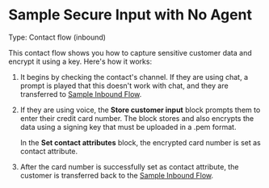 # Sample Secure Input with No Agent<a name="sample-secure-input-with-noagent"></a>

Type: Contact flow \(inbound\)

This contact flow shows you how to capture sensitive customer data and encrypt it using a key\. Here's how it works:

1. It begins by checking the contact's channel\. If they are using chat, a prompt is played that this doesn't work with chat, and they are transferred to [Sample Inbound Flow](sample-inbound-flow.md)\.

1. If they are using voice, the **Store customer input** block prompts them to enter their credit card number\. The block stores and also encrypts the data using a signing key that must be uploaded in a \.pem format\. 

   In the **Set contact attributes** block, the encrypted card number is set as contact attribute\.

1. After the card number is successfully set as contact attribute, the customer is transferred back to the [Sample Inbound Flow](sample-inbound-flow.md)\. 